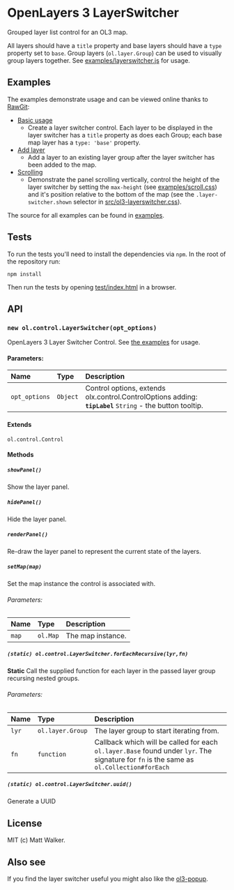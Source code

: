 # OpenLayers 3 LayerSwitcher

Grouped layer list control for an OL3 map.

All layers should have a `title` property and base layers should have a `type` property set to `base`. Group layers (`ol.layer.Group`) can be used to visually group layers together. See [examples/layerswitcher.js](examples/layerswitcher.js) for usage.

## Examples

The examples demonstrate usage and can be viewed online thanks to [RawGit](http://rawgit.com/):

* [Basic usage](http://rawgit.com/walkermatt/ol3-layerswitcher/master/examples/layerswitcher.html)
    * Create a layer switcher control. Each layer to be displayed in the layer switcher has a `title` property as does each Group; each base map layer has a `type: 'base'` property.
* [Add layer](http://rawgit.com/walkermatt/ol3-layerswitcher/master/examples/addlayer.html)
    * Add a layer to an existing layer group after the layer switcher has been added to the map.
* [Scrolling](http://rawgit.com/walkermatt/ol3-layerswitcher/master/examples/scroll.html)
    * Demonstrate the panel scrolling vertically, control the height of the layer switcher by setting the `max-height` (see [examples/scroll.css](examples/scroll.css)) and it's position relative to the bottom of the map (see the `.layer-switcher.shown` selector in [src/ol3-layerswitcher.css](src/ol3-layerswitcher.css)).

The source for all examples can be found in [examples](examples).

## Tests

To run the tests you'll need to install the dependencies via `npm`. In the root of the repository run:

    npm install

Then run the tests by opening [test/index.html](test/index.html) in a browser.

## API

### `new ol.control.LayerSwitcher(opt_options)`

OpenLayers 3 Layer Switcher Control.
See [the examples](./examples) for usage.

#### Parameters:

|Name|Type|Description|
|:---|:---|:----------|
|`opt_options`|`Object`| Control options, extends olx.control.ControlOptions adding: **`tipLabel`** `String` - the button tooltip. |

#### Extends

`ol.control.Control`

#### Methods

##### `showPanel()`

Show the layer panel.

##### `hidePanel()`

Hide the layer panel.

##### `renderPanel()`

Re-draw the layer panel to represent the current state of the layers.

##### `setMap(map)`

Set the map instance the control is associated with.

###### Parameters:

|Name|Type|Description|
|:---|:---|:----------|
|`map`|`ol.Map`| The map instance. |


##### `(static) ol.control.LayerSwitcher.forEachRecursive(lyr,fn)`

**Static** Call the supplied function for each layer in the passed layer group
recursing nested groups.

###### Parameters:

|Name|Type|Description|
|:---|:---|:----------|
|`lyr`|`ol.layer.Group`| The layer group to start iterating from. |
|`fn`|`function`| Callback which will be called for each `ol.layer.Base` found under `lyr`. The signature for `fn` is the same as `ol.Collection#forEach` |


##### `(static) ol.control.LayerSwitcher.uuid()`

Generate a UUID

## License

MIT (c) Matt Walker.

## Also see

If you find the layer switcher useful you might also like the
[ol3-popup](https://github.com/walkermatt/ol3-popup).

